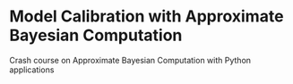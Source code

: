 # Model Calibration with Approximate Bayesian Computation
Crash course on Approximate Bayesian Computation with Python applications
